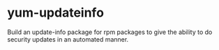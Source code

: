 # yum-updateinfo

Build an update-info package for rpm packages to give the ability to do security updates in an automated manner.
